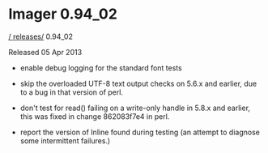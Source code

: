 # Imager 0.94_02

[ / ](..) [releases/](./) 0.94_02

Released 05 Apr 2013

 - enable debug logging for the standard font tests

 - skip the overloaded UTF-8 text output checks on 5.6.x and earlier, due to a bug in that version of perl.

 - don't test for read() failing on a write-only handle in 5.8.x and earlier, this was fixed in change 862083f7e4 in perl.

 - report the version of Inline found during testing (an attempt to diagnose some intermittent failures.)